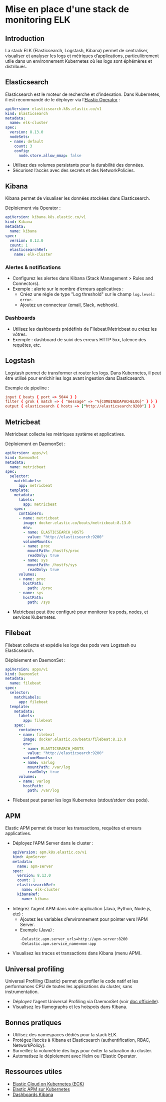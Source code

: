 # Mise en place d'une stack de monitoring ELK

## Introduction

La stack ELK (Elasticsearch, Logstash, Kibana) permet de centraliser, visualiser et analyser les logs et métriques d’applications, particulièrement utile dans un environnement Kubernetes où les logs sont éphémères et distribués.

## Elasticsearch

Elasticsearch est le moteur de recherche et d’indexation. Dans Kubernetes, il est recommandé de le déployer via l’[Elastic Operator](https://www.elastic.co/guide/en/cloud-on-k8s/current/k8s-overview.html) :

```yaml
apiVersion: elasticsearch.k8s.elastic.co/v1
kind: Elasticsearch
metadata:
  name: elk-cluster
spec:
  version: 8.13.0
  nodeSets:
  - name: default
    count: 3
    config:
      node.store.allow_mmap: false
```

- Utilisez des volumes persistants pour la durabilité des données.
- Sécurisez l’accès avec des secrets et des NetworkPolicies.

## Kibana

Kibana permet de visualiser les données stockées dans Elasticsearch.

Déploiement via Operator :
```yaml
apiVersion: kibana.k8s.elastic.co/v1
kind: Kibana
metadata:
  name: kibana
spec:
  version: 8.13.0
  count: 1
  elasticsearchRef:
    name: elk-cluster
```

### Alertes & notifications

- Configurez les alertes dans Kibana (Stack Management > Rules and Connectors).
- Exemple : alerte sur le nombre d’erreurs applicatives :
  - Créez une règle de type "Log threshold" sur le champ `log.level: error`.
  - Ajoutez un connecteur (email, Slack, webhook).

### Dashboards

- Utilisez les dashboards prédéfinis de Filebeat/Metricbeat ou créez les vôtres.
- Exemple : dashboard de suivi des erreurs HTTP 5xx, latence des requêtes, etc.

## Logstash

Logstash permet de transformer et router les logs. Dans Kubernetes, il peut être utilisé pour enrichir les logs avant ingestion dans Elasticsearch.

Exemple de pipeline :
```conf
input { beats { port => 5044 } }
filter { grok { match => { "message" => "%{COMBINEDAPACHELOG}" } } }
output { elasticsearch { hosts => ["http://elasticsearch:9200"] } }
```

## Metricbeat

Metricbeat collecte les métriques système et applicatives.

Déploiement en DaemonSet :
```yaml
apiVersion: apps/v1
kind: DaemonSet
metadata:
  name: metricbeat
spec:
  selector:
    matchLabels:
      app: metricbeat
  template:
    metadata:
      labels:
        app: metricbeat
    spec:
      containers:
      - name: metricbeat
        image: docker.elastic.co/beats/metricbeat:8.13.0
        env:
        - name: ELASTICSEARCH_HOSTS
          value: "http://elasticsearch:9200"
        volumeMounts:
        - name: proc
          mountPath: /hostfs/proc
          readOnly: true
        - name: sys
          mountPath: /hostfs/sys
          readOnly: true
      volumes:
      - name: proc
        hostPath:
          path: /proc
      - name: sys
        hostPath:
          path: /sys
```

- Metricbeat peut être configuré pour monitorer les pods, nodes, et services Kubernetes.

## Filebeat

Filebeat collecte et expédie les logs des pods vers Logstash ou Elasticsearch.

Déploiement en DaemonSet :
```yaml
apiVersion: apps/v1
kind: DaemonSet
metadata:
  name: filebeat
spec:
  selector:
    matchLabels:
      app: filebeat
  template:
    metadata:
      labels:
        app: filebeat
    spec:
      containers:
      - name: filebeat
        image: docker.elastic.co/beats/filebeat:8.13.0
        env:
        - name: ELASTICSEARCH_HOSTS
          value: "http://elasticsearch:9200"
        volumeMounts:
        - name: varlog
          mountPath: /var/log
          readOnly: true
      volumes:
      - name: varlog
        hostPath:
          path: /var/log
```

- Filebeat peut parser les logs Kubernetes (stdout/stderr des pods).

## APM

Elastic APM permet de tracer les transactions, requêtes et erreurs applicatives.

- Déployez l’APM Server dans le cluster :
  ```yaml
  apiVersion: apm.k8s.elastic.co/v1
  kind: ApmServer
  metadata:
    name: apm-server
  spec:
    version: 8.13.0
    count: 1
    elasticsearchRef:
      name: elk-cluster
    kibanaRef:
      name: kibana
  ```
- Intégrez l’agent APM dans votre application (Java, Python, Node.js, etc) :
  - Ajoutez les variables d’environnement pour pointer vers l’APM Server.
  - Exemple (Java) :
    ```sh
    -Delastic.apm.server_urls=http://apm-server:8200
    -Delastic.apm.service_name=mon-app
    ```
- Visualisez les traces et transactions dans Kibana (menu APM).

## Universal profiling

Universal Profiling (Elastic) permet de profiler le code natif et les performances CPU de toutes les applications du cluster, sans instrumentation.

- Déployez l’agent Universal Profiling via DaemonSet (voir [doc officielle](https://www.elastic.co/guide/en/observability/current/universal-profiling.html)).
- Visualisez les flamegraphs et les hotspots dans Kibana.

## Bonnes pratiques
- Utilisez des namespaces dédiés pour la stack ELK.
- Protégez l’accès à Kibana et Elasticsearch (authentification, RBAC, NetworkPolicy).
- Surveillez la volumétrie des logs pour éviter la saturation du cluster.
- Automatisez le déploiement avec Helm ou l’Elastic Operator.

## Ressources utiles
- [Elastic Cloud on Kubernetes (ECK)](https://www.elastic.co/guide/en/cloud-on-k8s/current/index.html)
- [Elastic APM sur Kubernetes](https://www.elastic.co/guide/en/apm/get-started/current/kubernetes.html)
- [Dashboards Kibana](https://www.elastic.co/guide/en/kibana/current/dashboard.html)
